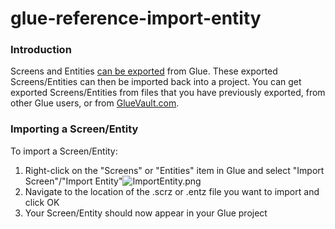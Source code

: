 # glue-reference-import-entity

### Introduction

Screens and Entities [can be exported](../../../../frb/docs/index.php) from Glue. These exported Screens/Entities can then be imported back into a project. You can get exported Screens/Entities from files that you have previously exported, from other Glue users, or from [GlueVault.com](http://www.gluevault.com).

### Importing a Screen/Entity

To import a Screen/Entity:

1. Right-click on the "Screens" or "Entities" item in Glue and select "Import Screen"/"Import Entity"![ImportEntity.png](../../../../media/migrated_media-ImportEntity.png)
2. Navigate to the location of the .scrz or .entz file you want to import and click OK
3. Your Screen/Entity should now appear in your Glue project
